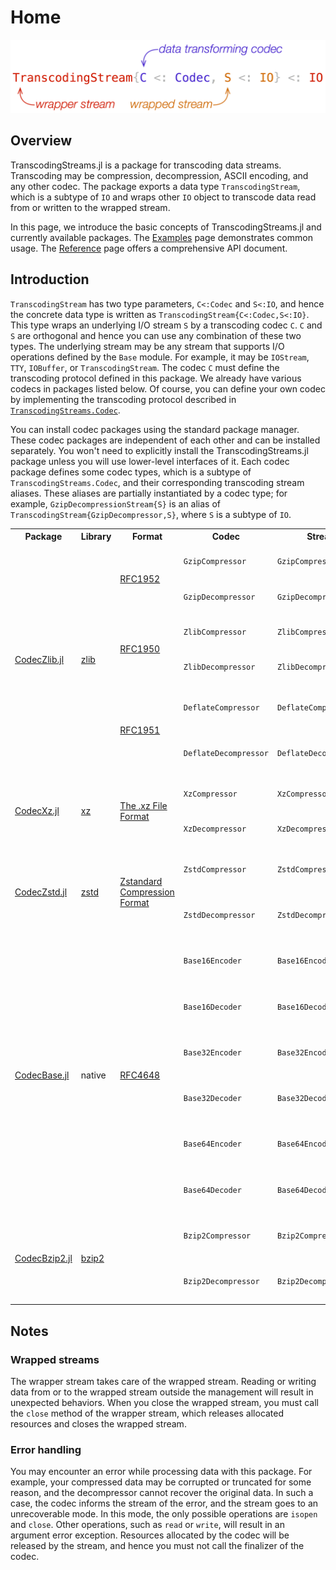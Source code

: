 
<a id='Home-1'></a>

# Home


![TranscodingStream](./assets/transcodingstream.png)


<a id='Overview-1'></a>

## Overview


TranscodingStreams.jl is a package for transcoding data streams. Transcoding may be compression, decompression, ASCII encoding, and any other codec.  The package exports a data type `TranscodingStream`, which is a subtype of `IO` and wraps other `IO` object to transcode data read from or written to the wrapped stream.


In this page, we introduce the basic concepts of TranscodingStreams.jl and currently available packages. The [Examples](examples.md#Examples-1) page demonstrates common usage. The [Reference](reference.md#Reference-1) page offers a comprehensive API document.


<a id='Introduction-1'></a>

## Introduction


`TranscodingStream` has two type parameters, `C<:Codec` and `S<:IO`, and hence the concrete data type is written as `TranscodingStream{C<:Codec,S<:IO}`. This type wraps an underlying I/O stream `S` by a transcoding codec `C`. `C` and `S` are orthogonal and hence you can use any combination of these two types.  The underlying stream may be any stream that supports I/O operations defined by the `Base` module. For example, it may be `IOStream`, `TTY`, `IOBuffer`, or `TranscodingStream`. The codec `C` must define the transcoding protocol defined in this package.  We already have various codecs in packages listed below.  Of course, you can define your own codec by implementing the transcoding protocol described in [`TranscodingStreams.Codec`](reference.md#TranscodingStreams.Codec).


You can install codec packages using the standard package manager. These codec packages are independent of each other and can be installed separately. You won't need to explicitly install the TranscodingStreams.jl package unless you will use lower-level interfaces of it. Each codec package defines some codec types, which is a subtype of `TranscodingStreams.Codec`, and their corresponding transcoding stream aliases.  These aliases are partially instantiated by a codec type; for example, `GzipDecompressionStream{S}` is an alias of `TranscodingStream{GzipDecompressor,S}`, where `S` is a subtype of `IO`.


<table>
    <tr>
        <th>Package</th>
        <th>Library</th>
        <th>Format</th>
        <th>Codec</th>
        <th>Stream alias</th>
        <th>Description</th>
    </tr>
    <tr>
        <td rowspan="6"><a href="https://github.com/bicycle1885/CodecZlib.jl">CodecZlib.jl</a></td>
        <td rowspan="6"><a href="http://zlib.net/">zlib</a></td>
        <td rowspan="2"><a href="https://tools.ietf.org/html/rfc1952">RFC1952</a></td>
        <td><code>GzipCompressor</code></td>
        <td><code>GzipCompressorStream</code></td>
        <td>Compress data in gzip (.gz) format.</td>
    </tr>
    <tr>
        <td><code>GzipDecompressor</code></td>
        <td><code>GzipDecompressorStream</code></td>
        <td>Decompress data in gzip (.gz) format.</td>
    </tr>
    <tr>
        <td rowspan="2"><a href="https://tools.ietf.org/html/rfc1950">RFC1950</a></td>
        <td><code>ZlibCompressor</code></td>
        <td><code>ZlibCompressorStream</code></td>
        <td>Compress data in zlib format.</td>
    </tr>
    <tr>
        <td><code>ZlibDecompressor</code></td>
        <td><code>ZlibDecompressorStream</code></td>
        <td>Decompress data in zlib format.</td>
    </tr>
    <tr>
        <td rowspan="2"><a href="https://tools.ietf.org/html/rfc1951">RFC1951</a></td>
        <td><code>DeflateCompressor</code></td>
        <td><code>DeflateCompressorStream</code></td>
        <td>Compress data in deflate format.</td>
    </tr>
    <tr>
        <td><code>DeflateDecompressor</code></td>
        <td><code>DeflateDecompressorStream</code></td>
        <td>Decompress data in deflate format.</td>
    </tr>
    <tr>
        <td rowspan="2"><a href="https://github.com/bicycle1885/CodecXz.jl">CodecXz.jl</a></td>
        <td rowspan="2"><a href="https://tukaani.org/xz/">xz</a></td>
        <td rowspan="2"><a href="https://tukaani.org/xz/xz-file-format.txt">The .xz File Format</a></td>
        <td><code>XzCompressor</code></td>
        <td><code>XzCompressorStream</code></td>
        <td>Compress data in xz (.xz) format.</td>
    </tr>
    <tr>
        <td><code>XzDecompressor</code></td>
        <td><code>XzDecompressorStream</code></td>
        <td>Decompress data in xz (.xz) format.</td>
    </tr>
    <tr>
        <td rowspan="2"><a href="https://github.com/bicycle1885/CodecZstd.jl">CodecZstd.jl</a></td>
        <td rowspan="2"><a href="http://facebook.github.io/zstd/">zstd</a></td>
        <td rowspan="2"><a href="https://github.com/facebook/zstd/blob/dev/doc/zstd_compression_format.md">Zstandard Compression Format</a></td>
        <td><code>ZstdCompressor</code></td>
        <td><code>ZstdCompressorStream</code></td>
        <td>Compress data in zstd (.zst) format.</td>
    </tr>
    <tr>
        <td><code>ZstdDecompressor</code></td>
        <td><code>ZstdDecompressorStream</code></td>
        <td>Decompress data in zstd (.zst) format.</td>
    </tr>
    <tr>
        <td rowspan="6"><a href="https://github.com/bicycle1885/CodecBase.jl">CodecBase.jl</a></td>
        <td rowspan="6">native</td>
        <td rowspan="6"><a href="https://tools.ietf.org/html/rfc4648">RFC4648</a></td>
        <td><code>Base16Encoder</code></td>
        <td><code>Base16EncoderStream</code></td>
        <td>Encode binary in base16 format.</td>
    </tr>
    <tr>
        <td><code>Base16Decoder</code></td>
        <td><code>Base16DecoderStream</code></td>
        <td>Decode binary in base16 format.</td>
    </tr>
    <tr>
        <td><code>Base32Encoder</code></td>
        <td><code>Base32EncoderStream</code></td>
        <td>Encode binary in base32 format.</td>
    </tr>
    <tr>
        <td><code>Base32Decoder</code></td>
        <td><code>Base32DecoderStream</code></td>
        <td>Decode binary in base32 format.</td>
    </tr>
    <tr>
        <td><code>Base64Encoder</code></td>
        <td><code>Base64EncoderStream</code></td>
        <td>Encode binary in base64 format.</td>
    </tr>
    <tr>
        <td><code>Base64Decoder</code></td>
        <td><code>Base64DecoderStream</code></td>
        <td>Decode binary in base64 format.</td>
    </tr>
    <tr>
        <td rowspan="2"><a href="https://github.com/bicycle1885/CodecBzip2.jl">CodecBzip2.jl</a></td>
        <td rowspan="2"><a href="http://www.bzip.org/">bzip2</a></td>
        <td rowspan="2"></td>
        <td><code>Bzip2Compressor</code></td>
        <td><code>Bzip2CompressorStream</code></td>
        <td>Compress data in bzip2 (.bz2) format.</td>
    </tr>
    <tr>
        <td><code>Bzip2Decompressor</code></td>
        <td><code>Bzip2DecompressorStream</code></td>
        <td>Decompress data in bzip2 (.bz2) format.</td>
    </tr>
</table>


<a id='Notes-1'></a>

## Notes


<a id='Wrapped-streams-1'></a>

### Wrapped streams


The wrapper stream takes care of the wrapped stream. Reading or writing data from or to the wrapped stream outside the management will result in unexpected behaviors. When you close the wrapped stream, you must call the `close` method of the wrapper stream, which releases allocated resources and closes the wrapped stream.


<a id='Error-handling-1'></a>

### Error handling


You may encounter an error while processing data with this package. For example, your compressed data may be corrupted or truncated for some reason, and the decompressor cannot recover the original data. In such a case, the codec informs the stream of the error, and the stream goes to an unrecoverable mode.  In this mode, the only possible operations are `isopen` and `close`. Other operations, such as `read` or `write`, will result in an argument error exception. Resources allocated by the codec will be released by the stream, and hence you must not call the finalizer of the codec.

